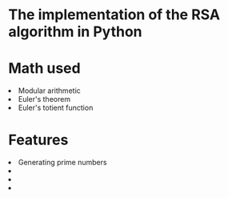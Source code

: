 # The implementation of the RSA algorithm in Python




# Math used
<li>Modular arithmetic</li>
<li>Euler's theorem</li>
<li>Euler's totient function</li>

# Features
<li>Generating prime numbers</li>
<li></li>
<li></li>
<li></li>
